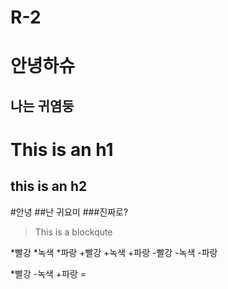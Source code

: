 # R-2
# 안녕하슈
## 나는 귀염둥
This is an h1
==============
this is an h2
--------------
#안녕
##난 귀요미
###진짜로?
> This is a blockqute

*빨강
    *녹색
        *파랑
+빨강
    +녹색
       +파랑
-빨강
    -녹색
       -파랑
      
*빨강
    -녹색
        +파랑
           = 
 
